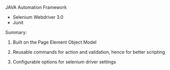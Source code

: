 JAVA Automation Framework
- Selenium Webdriver 3.0
- Junit

Summary:

1. Built on the Page Element Object Model

2. Reusable commands for action and validation, hence for better scripting

3. Configurable options for selenium driver settings
